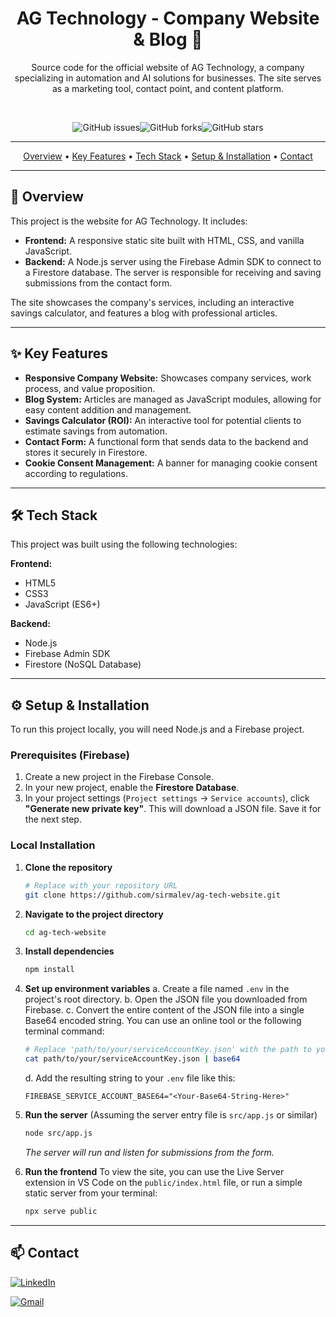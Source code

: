<div align="center">
  
# AG Technology - Company Website & Blog 🚀

Source code for the official website of AG Technology, a company specializing in automation and AI solutions for businesses. The site serves as a marketing tool, contact point, and content platform.

<br/>

<!-- Replace [YOUR_USERNAME]/[YOUR_REPOSITORY] with your GitHub username and repository name -->
![GitHub issues](https://img.shields.io/github/issues/sirmalev/ag-tech-website?style=for-the-badge&color=brightgreen)![GitHub forks](https://img.shields.io/github/forks/sirmalev/ag-tech-website?style=for-the-badge&color=blue)![GitHub stars](https://img.shields.io/github/stars/sirmalev/ag-tech-website?style=for-the-badge&color=yellow)

</div>

---

<p align="center">
  <a href="#-overview">Overview</a> •
  <a href="#-key-features">Key Features</a> •
  <a href="#-tech-stack">Tech Stack</a> •
  <a href="#-setup--installation">Setup & Installation</a> •
  <a href="#-contact">Contact</a>
</p>

---

## 📖 Overview
This project is the website for AG Technology. It includes:
- **Frontend:** A responsive static site built with HTML, CSS, and vanilla JavaScript.
- **Backend:** A Node.js server using the Firebase Admin SDK to connect to a Firestore database. The server is responsible for receiving and saving submissions from the contact form.

The site showcases the company's services, including an interactive savings calculator, and features a blog with professional articles.

---

## ✨ Key Features
*   **Responsive Company Website:** Showcases company services, work process, and value proposition.
*   **Blog System:** Articles are managed as JavaScript modules, allowing for easy content addition and management.
*   **Savings Calculator (ROI):** An interactive tool for potential clients to estimate savings from automation.
*   **Contact Form:** A functional form that sends data to the backend and stores it securely in Firestore.
*   **Cookie Consent Management:** A banner for managing cookie consent according to regulations.

---

## 🛠️ Tech Stack
This project was built using the following technologies:

**Frontend:**
- HTML5
- CSS3
- JavaScript (ES6+)

**Backend:**
- Node.js
- Firebase Admin SDK
- Firestore (NoSQL Database)

---

## ⚙️ Setup & Installation
To run this project locally, you will need Node.js and a Firebase project.

### Prerequisites (Firebase)
1.  Create a new project in the Firebase Console.
2.  In your new project, enable the **Firestore Database**.
3.  In your project settings (`Project settings` -> `Service accounts`), click **"Generate new private key"**. This will download a JSON file. Save it for the next step.

### Local Installation
1.  **Clone the repository**
    ```bash
    # Replace with your repository URL
    git clone https://github.com/sirmalev/ag-tech-website.git
    ```
2.  **Navigate to the project directory**
    ```bash
    cd ag-tech-website
    ```
3.  **Install dependencies**
    ```bash
    npm install
    ```
4.  **Set up environment variables**
    a. Create a file named `.env` in the project's root directory.
    b. Open the JSON file you downloaded from Firebase.
    c. Convert the entire content of the JSON file into a single Base64 encoded string. You can use an online tool or the following terminal command:
       ```bash
       # Replace 'path/to/your/serviceAccountKey.json' with the path to your file
       cat path/to/your/serviceAccountKey.json | base64
       ```
    d. Add the resulting string to your `.env` file like this:
       ```
       FIREBASE_SERVICE_ACCOUNT_BASE64="<Your-Base64-String-Here>"
       ```

5.  **Run the server**
    (Assuming the server entry file is `src/app.js` or similar)
    ```bash
    node src/app.js 
    ```
    *The server will run and listen for submissions from the form.*

6.  **Run the frontend**
    To view the site, you can use the Live Server extension in VS Code on the `public/index.html` file, or run a simple static server from your terminal:
    ```bash
    npx serve public
    ```

---

## 📫 Contact


<a href="https://il.linkedin.com/in/alon-malev" target="_blank"><img src="https://img.shields.io/badge/LinkedIn-0077B5?style=for-the-badge&logo=linkedin&logoColor=white" alt="LinkedIn"></a>

<a href="mailto:sir.alonmalev@gmail.com"><img src="https://img.shields.io/badge/Gmail-D14836?style=for-the-badge&logo=gmail&logoColor=white" alt="Gmail"></a>
